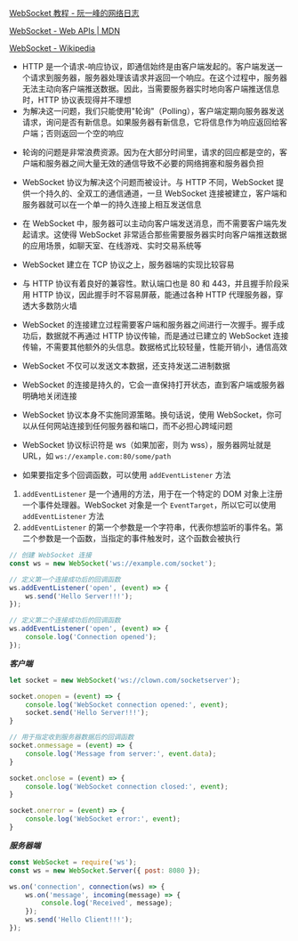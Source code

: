 [WebSocket 教程 - 阮一峰的网络日志](https://www.ruanyifeng.com/blog/2017/05/websocket.html)

[WebSocket - Web APIs | MDN](https://developer.mozilla.org/en-US/docs/Web/API/WebSocket)

[WebSocket - Wikipedia](https://en.wikipedia.org/wiki/WebSocket)

- HTTP 是一个请求-响应协议，即通信始终是由客户端发起的。客户端发送一个请求到服务器，服务器处理该请求并返回一个响应。在这个过程中，服务器无法主动向客户端推送数据。因此，当需要服务器实时地向客户端推送信息时，HTTP 协议表现得并不理想
- 为解决这一问题，我们只能使用"轮询"（Polling），客户端定期向服务器发送请求，询问是否有新信息。如果服务器有新信息，它将信息作为响应返回给客户端；否则返回一个空的响应
* 轮询的问题是非常浪费资源。因为在大部分时间里，请求的回应都是空的，客户端和服务器之间大量无效的通信导致不必要的网络拥塞和服务器负担
* WebSocket 协议为解决这个问题而被设计。与 HTTP 不同，WebSocket 提供一个持久的、全双工的通信通道，一旦 WebSocket 连接被建立，客户端和服务器就可以在一个单一的持久连接上相互发送信息
* 在 WebSocket 中，服务器可以主动向客户端发送消息，而不需要客户端先发起请求。这使得 WebSocket 非常适合那些需要服务器实时向客户端推送数据的应用场景，如聊天室、在线游戏、实时交易系统等
* WebSocket 建立在 TCP 协议之上，服务器端的实现比较容易
* 与 HTTP 协议有着良好的兼容性。默认端口也是 80 和 443，并且握手阶段采用 HTTP 协议，因此握手时不容易屏蔽，能通过各种 HTTP 代理服务器，穿透大多数防火墙
* WebSocket 的连接建立过程需要客户端和服务器之间进行一次握手。握手成功后，数据就不再通过 HTTP 协议传输，而是通过已建立的 WebSocket 连接传输，不需要其他额外的头信息。数据格式比较轻量，性能开销小，通信高效
* WebSocket 不仅可以发送文本数据，还支持发送二进制数据
* WebSocket 的连接是持久的，它会一直保持打开状态，直到客户端或服务器明确地关闭连接
* WebSocket 协议本身不实施同源策略。换句话说，使用 WebSocket，你可以从任何网站连接到任何服务器和端口，而不必担心跨域问题
* WebSocket 协议标识符是 ws（如果加密，则为 wss），服务器网址就是 URL，如 `ws://example.com:80/some/path`


* 如果要指定多个回调函数，可以使用 `addEventListener` 方法

1. `addEventListener` 是一个通用的方法，用于在一个特定的 DOM 对象上注册一个事件处理器。WebSocket 对象是一个 `EventTarget`，所以它可以使用 `addEventListener` 方法
2. `addEventListener` 的第一个参数是一个字符串，代表你想监听的事件名。第二个参数是一个函数，当指定的事件触发时，这个函数会被执行

```JavaScript
// 创建 WebSocket 连接
const ws = new WebSocket('ws://example.com/socket');

// 定义第一个连接成功后的回调函数
ws.addEventListener('open', (event) => {
	ws.send('Hello Server!!!');
});

// 定义第二个连接成功后的回调函数 
ws.addEventListener('open', (event) => { 
	console.log('Connection opened'); 
});
```


_**客户端**_

```JavaScript
let socket = new WebSocket('ws://clown.com/socketserver');

socket.onopen = (event) => {
	console.log('WebSocket connection opened:', event);
	socket.send('Hello Server!!!');
}

// 用于指定收到服务器数据后的回调函数
socket.onmessage = (event) => {
	console.log('Message from server:', event.data);
}

socket.onclose = (event) => {
	console.log('WebSocket connection closed:', event);
}

socket.onerror = (event) => {
	console.log('WebSocket error:', event);
}
```

_**服务器端**_

```JavaScript
const WebSocket = require('ws');
const ws = new WebSocket.Server({ post: 8080 });

ws.on('connection', connection(ws) => {
	ws.on('message', incoming(message) => {
		console.log('Received', message);
	});
	ws.send('Hello Client!!!');
});
```


